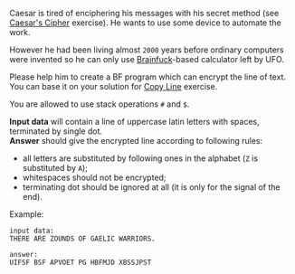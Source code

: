 Caesar is tired of enciphering his messages with his secret method (see [Caesar's Cipher](./caesar-shift-cipher) exercise).
He wants to use some device to automate the work.

However he had been living almost `2000` years before ordinary computers were invented so he can only use
[Brainfuck](../wiki/brainfuck)-based calculator left by UFO.

Please help him to create a BF program which can encrypt the line of text. You can base it on your solution for
[Copy Line](./copy-line) exercise.

You are allowed to use stack operations `#` and `$`.

**Input data** will contain a line of uppercase latin letters with spaces, terminated by single dot.  
**Answer** should give the encrypted line according to following rules:

- all letters are substituted by following ones in the alphabet (`Z` is substituted by `A`);
- whitespaces should not be encrypted;
- terminating dot should be ignored at all (it is only for the signal of the end).

Example:

    input data:
	THERE ARE ZOUNDS OF GAELIC WARRIORS.
	
	answer:
	UIFSF BSF APVOET PG HBFMJD XBSSJPST
